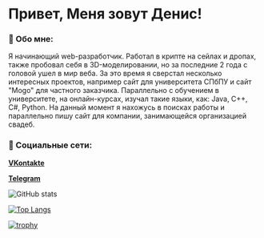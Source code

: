 # Привет, Меня зовут Денис!

### :ghost: Обо мне:
Я начинающий web-разработчик. Работал в крипте на сейлах и дропах, также пробовал себя в 3D-моделировании, но за последние 2 года с головой ушел в мир веба. За это время я сверстал несколько интересных проектов, например сайт для университета СПбПУ и сайт "Mogo" для частного заказчика. Параллельно с обучением в университете, на онлайн-курсах, изучал такие языки, как: Java, C++, C#, Python. На данный момент я нахожусь в поисках работы и параллельно пишу сайт для компании, занимающейся организацией свадеб.

### :wave: Социальные сети:

**[VKontakte](http://example.com/ "Необязательная подсказка")**

**[Telegram](http://example.com/ "Необязательная подсказка")**

![GitHub stats](https://github-readme-stats.vercel.app/api?username=marblefloors&theme=ayu-mirage&show_icons=true)

[![Top Langs](https://github-readme-stats.vercel.app/api/top-langs/?username=marblefloors&layout=compact)](https://github.com/marblefloors/github-readme-stats)

[![trophy](https://github-profile-trophy.vercel.app/?username=marblefloors&theme=onedark)](https://github.com/marblefloors/github-profile-trophy)




